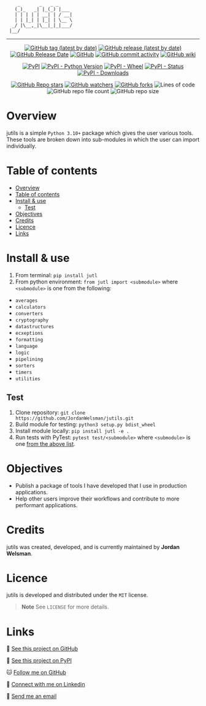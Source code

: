 <!-- ASCII Logo -->
```ascii
    _       _   _ _     
   (_)_   _| |_(_) |___ 
   | | | | | __| | / __|
   | | |_| | |_| | \__ \
  _/ |\__,_|\__|_|_|___/
 |__/                                                     
```

------------------------------------------------------

<div align="center">

[![GitHub tag (latest by date)](https://img.shields.io/github/v/tag/JordanWelsman/jutils?style=for-the-badge)](https://github.com/JordanWelsman/jutils/tags)
[![GitHub release (latest by date)](https://img.shields.io/github/v/release/JordanWelsman/jutils?style=for-the-badge)](https://github.com/JordanWelsman/jutils/releases)
[![GitHub Release Date](https://img.shields.io/github/release-date/JordanWelsman/jutils?style=for-the-badge)](https://github.com/JordanWelsman/jutils/wiki/Version-History)
[![GitHub](https://img.shields.io/github/license/JordanWelsman/jutils?style=for-the-badge)](https://github.com/JordanWelsman/jutils/blob/main/LICENSE.md)
[![GitHub commit activity](https://img.shields.io/github/commit-activity/m/JordanWelsman/jutils?style=for-the-badge)](https://github.com/JordanWelsman/jutils/commits/main)
[![GitHub wiki](https://img.shields.io/badge/wiki-jutils-blueviolet?style=for-the-badge)](https://github.com/JordanWelsman/jutils/wiki)

</div>
<div align="center">

[![PyPI](https://img.shields.io/pypi/v/jutl?style=for-the-badge)](https://pypi.org/project/jutl)
[![PyPI - Python Version](https://img.shields.io/pypi/pyversions/jutl?style=for-the-badge)](https://docs.python.org/3/whatsnew/3.11.html)
[![PyPI - Wheel](https://img.shields.io/pypi/wheel/jutl?style=for-the-badge)](https://pypi.org/project/jutl/#files)
[![PyPI - Status](https://img.shields.io/pypi/status/jutl?style=for-the-badge)](https://pypi.org/project/jutl/#data)
[![PyPI - Downloads](https://img.shields.io/pypi/dm/jutl?style=for-the-badge)](https://pypi.org/project/jutl/#history)

</div>
<div align="center">

[![GitHub Repo stars](https://img.shields.io/github/stars/JordanWelsman/jutils?style=for-the-badge)](https://github.com/JordanWelsman/jutils/stargazers)
[![GitHub watchers](https://img.shields.io/github/watchers/JordanWelsman/jutils?style=for-the-badge)](https://github.com/JordanWelsman/jutils/watchers)
[![GitHub forks](https://img.shields.io/github/forks/JordanWelsman/jutils?style=for-the-badge)](https://github.com/JordanWelsman/jutils/network/members)
![Lines of code](https://img.shields.io/tokei/lines/github/JordanWelsman/jutils?style=for-the-badge)
![GitHub repo file count](https://img.shields.io/github/directory-file-count/JordanWelsman/jutils?style=for-the-badge)
![GitHub repo size](https://img.shields.io/github/repo-size/JordanWelsman/jutils?style=for-the-badge)

</div>

# Overview

jutils is a simple `Python 3.10+` package which gives the user various tools. These tools are broken down into sub-modules in which the user can import individually.

# Table of contents

- [Overview](#overview)
- [Table of contents](#table-of-contents)
- [Install \& use](#install--use)
  - [Test](#test)
- [Objectives](#objectives)
- [Credits](#credits)
- [Licence](#licence)
- [Links](#links)

# Install & use

1. From terminal: `pip install jutl`
2. From python environment: `from jutl import <submodule>` where `<submodule>` is one from the following:

- `averages`
- `calculators`
- `converters`
- `cryptography`
- `datastructures`
- `ecxeptions`
- `formatting`
- `language`
- `logic`
- `pipelining`
- `sorters`
- `timers`
- `utilities`

## Test

1. Clone repository: `git clone https://github.com/JordanWelsman/jutils.git`
2. Build module for testing: `python3 setup.py bdist_wheel`
3. Install module locally: `pip install jutl -e .`
4. Run tests with PyTest: `pytest test/<submodule>` where `<submodule>` is one [from the above list](#install--use).

# Objectives

- Publish a package of tools I have developed that I use in production applications.
- Help other users improve their workflows and contribute to more performant applications.

# Credits

jutils was created, developed, and is currently maintained by **Jordan Welsman**.

# Licence

jutils is developed and distributed under the `MIT` license.
> **Note**
> See `LICENSE` for more details.

# Links

:file_folder: [See this project on GitHub](https://github.com/JordanWelsman/jutils/)

:gift: [See this project on PyPI](https://pypi.org/project/jutl/)

:cat: [Follow me on GitHub](https://github.com/JordanWelsman/)

:briefcase: [Connect with me on Linkedin](https://linkedin.com/in/JordanWelsman/)

:email: [Send me an email](mailto:jordan.welsman@outlook.com)
